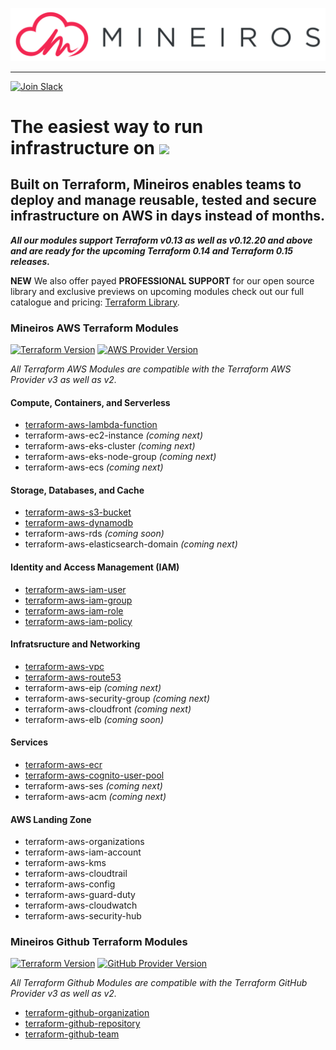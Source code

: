 [<img src="https://raw.githubusercontent.com/mineiros-io/brand/3bffd30e8bdbbde32c143e2650b2faa55f1df3ea/mineiros-primary-logo.svg" width="800"/>][github]

---

[![Join Slack][badge-slack]][slack]

# The easiest way to run infrastructure on [<img src="https://upload.wikimedia.org/wikipedia/commons/9/93/Amazon_Web_Services_Logo.svg" width="50">](https://github.com/mineiros-io)
## Built on Terraform, Mineiros enables teams to deploy and manage reusable, tested and secure infrastructure on AWS in days instead of months.

***All our modules support Terraform v0.13 as well as v0.12.20 and above and are ready for the upcoming Terraform 0.14 and Terraform 0.15 releases.***

**NEW** We also offer payed **PROFESSIONAL SUPPORT** for our open source library and exclusive previews on upcoming modules check out our full catalogue and pricing: [Terraform Library](https://www.mineiros.io/solutions/terraform-library#pricing).

### Mineiros AWS Terraform Modules

[![Terraform Version][badge-terraform]][releases-terraform]
[![AWS Provider Version][badge-tf-aws]][releases-aws-provider]

*All Terraform AWS Modules are compatible with the Terraform AWS Provider v3 as well as v2.*

#### Compute, Containers, and Serverless
- [terraform-aws-lambda-function](https://github.com/mineiros-io/terraform-aws-lambda-function)
- terraform-aws-ec2-instance *(coming next)*
- terraform-aws-eks-cluster *(coming next)*
- terraform-aws-eks-node-group *(coming next)*
- terraform-aws-ecs *(coming next)*

#### Storage, Databases, and Cache
- [terraform-aws-s3-bucket](https://github.com/mineiros-io/terraform-aws-s3-bucket)
- [terraform-aws-dynamodb](https://github.com/mineiros-io/terraform-aws-dynamodb)
- terraform-aws-rds *(coming soon)*
- terraform-aws-elasticsearch-domain *(coming next)*

#### Identity and Access Management (IAM)
- [terraform-aws-iam-user](https://github.com/mineiros-io/terraform-aws-iam-user)
- [terraform-aws-iam-group](https://github.com/mineiros-io/terraform-aws-iam-group)
- [terraform-aws-iam-role](https://github.com/mineiros-io/terraform-aws-iam-role)
- [terraform-aws-iam-policy](https://github.com/mineiros-io/terraform-aws-policy)

#### Infratsructure and Networking
- [terraform-aws-vpc](https://github.com/mineiros-io/terraform-aws-vpc)
- [terraform-aws-route53](https://github.com/mineiros-io/terraform-aws-route53)
- terraform-aws-eip *(coming next)*
- terraform-aws-security-group *(coming next)*
- terraform-aws-cloudfront *(coming next)*
- terraform-aws-elb *(coming soon)*

#### Services
- [terraform-aws-ecr](https://github.com/mineiros-io/terraform-aws-ecr)
- [terraform-aws-cognito-user-pool](https://github.com/mineiros-io/terraform-aws-cognito-user-pool)
- terraform-aws-ses *(coming next)*
- terraform-aws-acm *(coming next)*

#### AWS Landing Zone
- terraform-aws-organizations
- terraform-aws-iam-account
- terraform-aws-kms
- terraform-aws-cloudtrail
- terraform-aws-config
- terraform-aws-guard-duty
- terraform-aws-cloudwatch
- terraform-aws-security-hub

### Mineiros Github Terraform Modules

[![Terraform Version][badge-terraform]][releases-terraform]
[![GitHub Provider Version][badge-tf-gh]][releases-github-provider]

*All Terraform Github Modules are compatible with the Terraform GitHub Provider v3 as well as v2.*

- [terraform-github-organization](https://github.com/mineiros-io/terraform-github-organization)
- [terraform-github-repository](https://github.com/mineiros-io/terraform-github-repository)
- [terraform-github-team](https://github.com/mineiros-io/terraform-github-team)

[github]: https://github.com/mineiros-io
[badge-slack]: https://img.shields.io/badge/slack-@mineiros--community-f32752.svg?logo=slack
[slack]: https://join.slack.com/t/mineiros-community/shared_invite/zt-ehidestg-aLGoIENLVs6tvwJ11w9WGg

[badge-terraform]: https://img.shields.io/static/v1?label=Terraform&message=v0.13%20|%20v0.12.20%2b&color=623CE4&logo=terraform&logoColor=623CE4&labelColor=ccc
[releases-terraform]: https://github.com/hashicorp/terraform/releases

[badge-tf-aws]: https://img.shields.io/static/v1?label=AWS%20Provider&message=v3%20|%20v2&color=F8991D&logo=amazon&logoColor=000&labelColor=ccc
[releases-aws-provider]: https://github.com/terraform-providers/terraform-provider-aws/releases

[badge-tf-gh]: https://img.shields.io/static/v1?label=Github%20Provider&message=v3%20|%20v2&color=000&logo=github&logoColor=000&labelColor=ccc
[releases-github-provider]: https://github.com/terraform-providers/terraform-provider-github/releases
